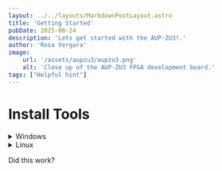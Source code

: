 ```yaml
---
layout: ../../layouts/MarkdownPostLayout.astro
title: 'Getting Started'
pubDate: 2025-06-24
description: 'Lets get started with the AUP-ZU3!.'
author: 'Rosa Vergara'
image:
    url: '/assets/aupzu3/aupzu3.png'
    alt: 'Close up of the AUP-ZU3 FPGA development board.'
tags: ["Helpful hint"]
---
```


# Install Tools

<details>
<summary>Windows</summary>
<div class="content">
content that can be expanded or collapsed.
</div>
</details>

<details>
<summary>Linux</summary>
<div class="content">
this is better
</div>
</details>

Did this work?